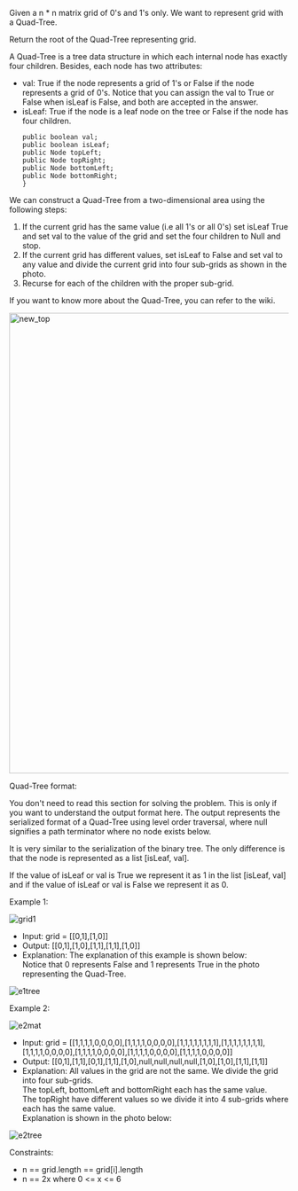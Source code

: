 Given a n * n matrix grid of 0's and 1's only. We want to represent grid with a Quad-Tree.

Return the root of the Quad-Tree representing grid.

A Quad-Tree is a tree data structure in which each internal node has exactly four children. Besides, each node has two attributes:

- val: True if the node represents a grid of 1's or False if the node represents a grid of 0's. Notice that you can assign the val to True or False when isLeaf is False, and both are accepted in the answer.
- isLeaf: True if the node is a leaf node on the tree or False if the node has four children.
  ```class Node {
  public boolean val;
  public boolean isLeaf;
  public Node topLeft;
  public Node topRight;
  public Node bottomLeft;
  public Node bottomRight;
  }
  ```
We can construct a Quad-Tree from a two-dimensional area using the following steps:

1. If the current grid has the same value (i.e all 1's or all 0's) set isLeaf True and set val to the value of the grid and set the four children to Null and stop.
2. If the current grid has different values, set isLeaf to False and set val to any value and divide the current grid into four sub-grids as shown in the photo.
3. Recurse for each of the children with the proper sub-grid.


If you want to know more about the Quad-Tree, you can refer to the wiki.

<img width="831" alt="new_top" src="https://github.com/user-attachments/assets/2f61cab2-9d19-481f-9f78-c49535adc6e1" />

Quad-Tree format:

You don't need to read this section for solving the problem. This is only if you want to understand the output format here. The output represents the serialized format of a Quad-Tree using level order traversal, where null signifies a path terminator where no node exists below.

It is very similar to the serialization of the binary tree. The only difference is that the node is represented as a list [isLeaf, val].

If the value of isLeaf or val is True we represent it as 1 in the list [isLeaf, val] and if the value of isLeaf or val is False we represent it as 0.

Example 1:

![grid1](https://github.com/user-attachments/assets/98560aa6-43eb-4a34-bfa5-8b3b7a745304)

- Input: grid = [[0,1],[1,0]]
- Output: [[0,1],[1,0],[1,1],[1,1],[1,0]]
- Explanation: The explanation of this example is shown below:<br>
Notice that 0 represents False and 1 represents True in the photo representing the Quad-Tree.

![e1tree](https://github.com/user-attachments/assets/d0390ecc-281a-4b49-9005-35bf3333dc9a)

Example 2:

![e2mat](https://github.com/user-attachments/assets/1bbda6f0-ccb9-4aa1-9f57-2c0700a91d69)

- Input: grid = [[1,1,1,1,0,0,0,0],[1,1,1,1,0,0,0,0],[1,1,1,1,1,1,1,1],[1,1,1,1,1,1,1,1],[1,1,1,1,0,0,0,0],[1,1,1,1,0,0,0,0],[1,1,1,1,0,0,0,0],[1,1,1,1,0,0,0,0]]
- Output: [[0,1],[1,1],[0,1],[1,1],[1,0],null,null,null,null,[1,0],[1,0],[1,1],[1,1]]
- Explanation: All values in the grid are not the same. We divide the grid into four sub-grids.<br>
The topLeft, bottomLeft and bottomRight each has the same value.<br>
The topRight have different values so we divide it into 4 sub-grids where each has the same value.<br>
Explanation is shown in the photo below:

![e2tree](https://github.com/user-attachments/assets/ff6ba413-f532-4839-8180-afd7dbd0c46e)

Constraints:
- n == grid.length == grid[i].length
- n == 2x where 0 <= x <= 6
